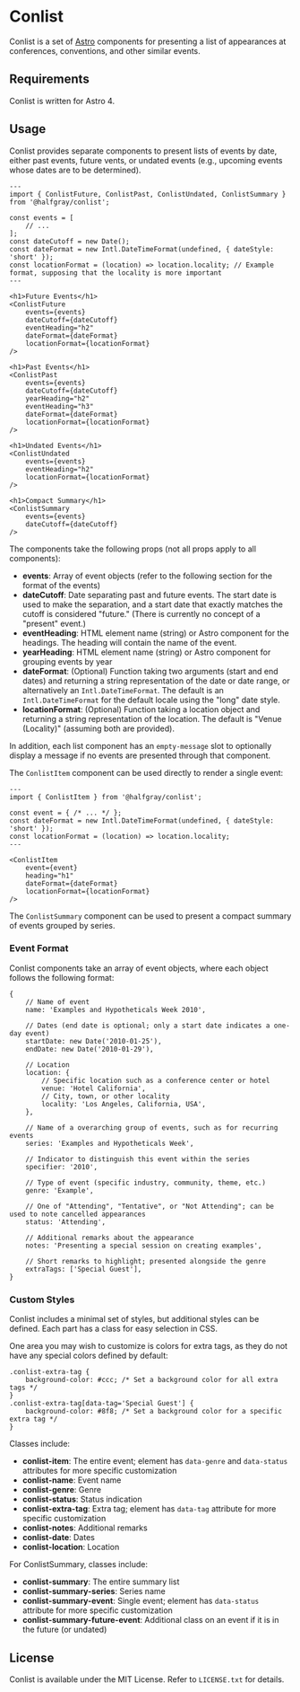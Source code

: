 # Conlist

Conlist is a set of [Astro](https://astro.build/) components for presenting a list of appearances at conferences, conventions, and other similar events.

## Requirements

Conlist is written for Astro 4.

## Usage

Conlist provides separate components to present lists of events by date, either past events, future vents, or undated events (e.g., upcoming events whose dates are to be determined).

```
---
import { ConlistFuture, ConlistPast, ConlistUndated, ConlistSummary } from '@halfgray/conlist';

const events = [
	// ...
];
const dateCutoff = new Date();
const dateFormat = new Intl.DateTimeFormat(undefined, { dateStyle: 'short' });
const locationFormat = (location) => location.locality; // Example format, supposing that the locality is more important
---

<h1>Future Events</h1>
<ConlistFuture
	events={events}
	dateCutoff={dateCutoff}
	eventHeading="h2"
	dateFormat={dateFormat}
	locationFormat={locationFormat}
/>

<h1>Past Events</h1>
<ConlistPast
	events={events}
	dateCutoff={dateCutoff}
	yearHeading="h2"
	eventHeading="h3"
	dateFormat={dateFormat}
	locationFormat={locationFormat}
/>

<h1>Undated Events</h1>
<ConlistUndated
	events={events}
	eventHeading="h2"
	locationFormat={locationFormat}
/>

<h1>Compact Summary</h1>
<ConlistSummary
	events={events}
	dateCutoff={dateCutoff}
/>
```

The components take the following props (not all props apply to all components):

* **events**: Array of event objects (refer to the following section for the format of the events)
* **dateCutoff**: Date separating past and future events. The start date is used to make the separation, and a start date that exactly matches the cutoff is considered "future." (There is currently no concept of a "present" event.)
* **eventHeading**: HTML element name (string) or Astro component for the headings. The heading will contain the name of the event.
* **yearHeading**: HTML element name (string) or Astro component for grouping events by year
* **dateFormat**: (Optional) Function taking two arguments (start and end dates) and returning a string representation of the date or date range, or alternatively an `Intl.DateTimeFormat`. The default is an `Intl.DateTimeFormat` for the default locale using the "long" date style.
* **locationFormat**: (Optional) Function taking a location object and returning a string representation of the location. The default is "Venue (Locality)" (assuming both are provided).

In addition, each list component has an `empty-message` slot to optionally display a message if no events are presented through that component.

The `ConlistItem` component can be used directly to render a single event:

```
---
import { ConlistItem } from '@halfgray/conlist';

const event = { /* ... */ };
const dateFormat = new Intl.DateTimeFormat(undefined, { dateStyle: 'short' });
const locationFormat = (location) => location.locality;
---

<ConlistItem
	event={event}
	heading="h1"
	dateFormat={dateFormat}
	locationFormat={locationFormat}
/>
```

The `ConlistSummary` component can be used to present a compact summary of events grouped by series.

### Event Format

Conlist components take an array of event objects, where each object follows the following format:

```
{
	// Name of event
	name: 'Examples and Hypotheticals Week 2010',

	// Dates (end date is optional; only a start date indicates a one-day event)
	startDate: new Date('2010-01-25'),
	endDate: new Date('2010-01-29'),

	// Location
	location: {
		// Specific location such as a conference center or hotel
		venue: 'Hotel California',
		// City, town, or other locality
		locality: 'Los Angeles, California, USA',
	},

	// Name of a overarching group of events, such as for recurring events
	series: 'Examples and Hypotheticals Week',

	// Indicator to distinguish this event within the series
	specifier: '2010',

	// Type of event (specific industry, community, theme, etc.)
	genre: 'Example',

	// One of "Attending", "Tentative", or "Not Attending"; can be used to note cancelled appearances
	status: 'Attending',

	// Additional remarks about the appearance
	notes: 'Presenting a special session on creating examples',

	// Short remarks to highlight; presented alongside the genre
	extraTags: ['Special Guest'],
}
```

### Custom Styles

Conlist includes a minimal set of styles, but additional styles can be defined. Each part has a class for easy selection in CSS.

One area you may wish to customize is colors for extra tags, as they do not have any special colors defined by default:

```
.conlist-extra-tag {
	background-color: #ccc; /* Set a background color for all extra tags */
}
.conlist-extra-tag[data-tag='Special Guest'] {
	background-color: #8f8; /* Set a background color for a specific extra tag */
}
```

Classes include:

* **conlist-item**: The entire event; element has `data-genre` and `data-status` attributes for more specific customization
* **conlist-name**: Event name
* **conlist-genre**: Genre
* **conlist-status**: Status indication
* **conlist-extra-tag**: Extra tag; element has `data-tag` attribute for more specific customization
* **conlist-notes**: Additional remarks
* **conlist-date**: Dates
* **conlist-location**: Location

For ConlistSummary, classes include:

* **conlist-summary**: The entire summary list
* **conlist-summary-series**: Series name
* **conlist-summary-event**: Single event; element has `data-status` attribute for more specific customization
* **conlist-summary-future-event**: Additional class on an event if it is in the future (or undated)

## License

Conlist is available under the MIT License. Refer to `LICENSE.txt` for details.
